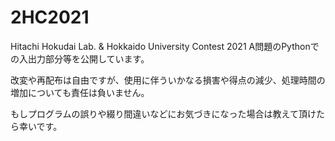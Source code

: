 # 2HC2021

Hitachi Hokudai Lab. & Hokkaido University Contest 2021 A問題のPythonでの入出力部分等を公開しています。

改変や再配布は自由ですが、使用に伴ういかなる損害や得点の減少、処理時間の増加についても責任は負いません。

もしプログラムの誤りや綴り間違いなどにお気づきになった場合は教えて頂けたら幸いです。
